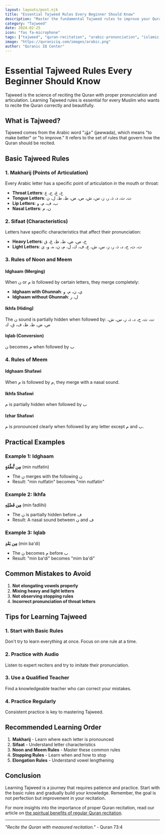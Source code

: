 ```yaml
---
layout: layouts/post.njk
title: "Essential Tajweed Rules Every Beginner Should Know"
description: "Master the fundamental Tajweed rules to improve your Quran recitation. Learn about proper pronunciation, elongation, and stopping rules with practical examples."
category: "Tajweed"
date: 2024-02-25
icon: "fas fa-microphone"
tags: ["tajweed", "quran-recitation", "arabic-pronunciation", "islamic-learning"]
image: "https://quraniciq.com/images/arabic.png"
author: "Quranic IQ Center"
---
```


# Essential Tajweed Rules Every Beginner Should Know

Tajweed is the science of reciting the Quran with proper pronunciation and articulation. Learning Tajweed rules is essential for every Muslim who wants to recite the Quran correctly and beautifully.

## What is Tajweed?

Tajweed comes from the Arabic word "جَوَّدَ" (jawwada), which means "to make better" or "to improve." It refers to the set of rules that govern how the Quran should be recited.

## Basic Tajweed Rules

### 1. **Makharij (Points of Articulation)**

Every Arabic letter has a specific point of articulation in the mouth or throat:

- **Throat Letters**: خ، غ، ح، ع
- **Tongue Letters**: ت، ث، د، ذ، ر، ز، س، ش، ص، ض، ط، ظ، ل، ن
- **Lip Letters**: ب، ف، م، و
- **Nasal Letters**: ن، م

### 2. **Sifaat (Characteristics)**

Letters have specific characteristics that affect their pronunciation:

- **Heavy Letters**: خ، ص، ض، ط، ظ، غ، ق
- **Light Letters**: ت، ث، ح، د، ذ، ر، ز، س، ش، ع، ف، ك، ل، م، ن، ه، و، ي

### 3. **Rules of Noon and Meem**

#### **Idghaam (Merging)**
When ن or م is followed by certain letters, they merge completely:
- **Idghaam with Ghunnah**: ي، ن، م، و
- **Idghaam without Ghunnah**: ل، ر

#### **Ikhfa (Hiding)**
The ن sound is partially hidden when followed by: ت، ث، ج، د، ذ، ز، س، ش، ص، ض، ط، ظ، ف، ق، ك

#### **Iqlab (Conversion)**
ن becomes م when followed by ب

### 4. **Rules of Meem**

#### **Idghaam Shafawi**
When م is followed by م, they merge with a nasal sound.

#### **Ikhfa Shafawi**
م is partially hidden when followed by ب

#### **Izhar Shafawi**
م is pronounced clearly when followed by any letter except م and ب.

## Practical Examples

### Example 1: Idghaam
**مِن نُّطْفَةٍ** (min nutfatin)
- The ن merges with the following ن
- Result: "min nutfatin" becomes "min nutfatin"

### Example 2: Ikhfa
**مِن فَضْلِهِ** (min fadlihi)
- The ن is partially hidden before ف
- Result: A nasal sound between ن and ف

### Example 3: Iqlab
**مِن بَعْدِ** (min ba'di)
- The ن becomes م before ب
- Result: "min ba'di" becomes "mim ba'di"

## Common Mistakes to Avoid

1. **Not elongating vowels properly**
2. **Mixing heavy and light letters**
3. **Not observing stopping rules**
4. **Incorrect pronunciation of throat letters**

## Tips for Learning Tajweed

### 1. **Start with Basic Rules**
Don't try to learn everything at once. Focus on one rule at a time.

### 2. **Practice with Audio**
Listen to expert reciters and try to imitate their pronunciation.

### 3. **Use a Qualified Teacher**
Find a knowledgeable teacher who can correct your mistakes.

### 4. **Practice Regularly**
Consistent practice is key to mastering Tajweed.

## Recommended Learning Order

1. **Makharij** - Learn where each letter is pronounced
2. **Sifaat** - Understand letter characteristics
3. **Noon and Meem Rules** - Master these common rules
4. **Stopping Rules** - Learn when and how to stop
5. **Elongation Rules** - Understand vowel lengthening

## Conclusion

Learning Tajweed is a journey that requires patience and practice. Start with the basic rules and gradually build your knowledge. Remember, the goal is not perfection but improvement in your recitation.

For more insights into the importance of proper Quran recitation, read our article on [the spiritual benefits of regular Quran recitation](/posts/2024-02-20-benefits-of-regular-quran-recitation/).

---

*"Recite the Quran with measured recitation."* - Quran 73:4 